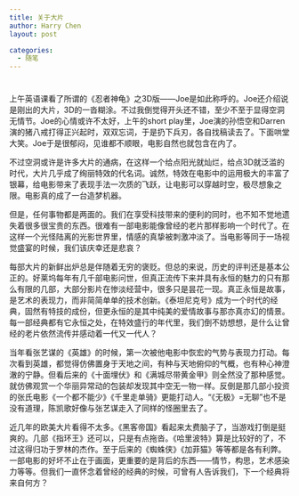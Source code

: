 ```yaml
---
title: 关于大片
author: Harry Chen
layout: post

categories:
  - 随笔
---
```

# 

上午英语课看了所谓的《忍者神龟》之3D版——Joe是如此称呼的。Joe还介绍说是刚出的大片，3D的一沓糊涂。不过我倒觉得开头还不错，至少不至于显得空洞无情节。Joe的心情或许不太好，上午的short play里，Joe演的孙悟空和Darren演的猪八戒打得正兴起时，双双忘词，于是扔下兵刃，各自找稿读去了。下面哄堂大笑。Joe于是很郁闷，见谁都不顺眼，电影自然也就包含在内了。

不过空洞或许是许多大片的通病，在这样一个给点阳光就灿烂，给点3D就泛滥的时代，大片几乎成了绚丽特效的代名词。诚然，特效在电影中的运用极大的丰富了银幕，给电影带来了表现手法一次质的飞跃，让电影可以穿越时空，极尽想象之限。电影真的成了一台造梦机器。

但是，任何事物都是两面的。我们在享受科技带来的便利的同时，也不知不觉地遗失着很多很宝贵的东西。很难有一部电影能像曾经的老片那样影响一个时代了。在这样一个光怪陆离的光影世界里，情感的真挚被刺激冲淡了。当电影等同于一场视觉盛宴的时候，我们该庆幸还是悲哀？

每部大片的新鲜出炉总是伴随着无穷的褒贬。但总的来说，历史的评判还是基本公正的。好莱坞每年有几千部电影问世，但真正流传下来并具有永恒的魅力的只有那么有限的几部，大部分影片在惨淡经营中，很多只是昙花一现。真正永恒是故事，是艺术的表现力，而非简简单单的技术创新。《泰坦尼克号》成为一个时代的经典，固然有特技的成份，但更永恒的是其中纯美的爱情故事与那亦真亦幻的情景。每一部经典都有它永恒之处，在特效盛行的年代里，我们倒不妨想想，是什么让曾经的老片依然流传并感动着一代又一代人？

当年看张艺谋的《英雄》的时候，第一次被他电影中恢宏的气势与表现力打动。每次看到英雄，都觉得仿佛置身于天地之间，有种与天地俯仰的气概，也有种心神澄澈的宁静。但看后来的《十面埋伏》和《满城尽带黄金甲》则全然没了那种感觉。就仿佛观赏一个华丽异常动的包装却发现其中空无一物一样。反倒是那几部小投资的张氏电影《一个都不能少》《千里走单骑》更能打动人。“《无极》=无聊”也不是没有道理，陈凯歌好像与张艺谋走入了同样的怪圈里去了。

近几年的欧美大片看得不太多。《黑客帝国》看起来太费脑子了，当游戏打倒是挺爽的。几部《指环王》还可以，只是有点拖沓。《哈里波特》算是比较好的了，不过这得归功于罗林的杰作。至于后来的《蜘蛛侠》《加菲猫》等等都是各有利弊。一部电影的好坏不止在于画面，更重要的是背后的东西——情节，构思，艺术感染力等等。但我们一直怀念着曾经的经典的时候，可曾有人告诉我们，下一个经典将来自何方？
